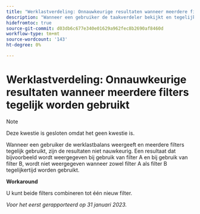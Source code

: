 ```yaml
---
title: "Werklastverdeling: Onnauwkeurige resultaten wanneer meerdere filters tegelijk worden gebruikt"
description: "Wanneer een gebruiker de taakverdeler bekijkt en tegelijkertijd meerdere filters gebruikt, zijn de resultaten niet nauwkeurig. Een resultaat dat bijvoorbeeld wordt weergegeven bij gebruik van filter A en bij gebruik van filter B, wordt niet weergegeven wanneer zowel filter A als filter B tegelijkertijd worden gebruikt."
hidefromtoc: true
source-git-commit: d03db6c677e340e01629a962fec8b2690af8460d
workflow-type: tm+mt
source-wordcount: '143'
ht-degree: 0%

---
```



# Werklastverdeling: Onnauwkeurige resultaten wanneer meerdere filters tegelijk worden gebruikt

>[!NOTE]
>
>Deze kwestie is gesloten omdat het geen kwestie is.

Wanneer een gebruiker de werklastbalans weergeeft en meerdere filters tegelijk gebruikt, zijn de resultaten niet nauwkeurig. Een resultaat dat bijvoorbeeld wordt weergegeven bij gebruik van filter A en bij gebruik van filter B, wordt niet weergegeven wanneer zowel filter A als filter B tegelijkertijd worden gebruikt.

**Workaround**

U kunt beide filters combineren tot één nieuw filter.

_Voor het eerst gerapporteerd op 31 januari 2023._

